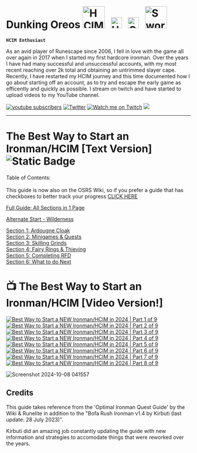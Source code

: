 # Dunking Oreos <img alt="HCIM" width="60px" style="padding-right:10px;" src="https://github.com/user-attachments/assets/732018fe-f2db-4f6f-aadc-6a0d84991717"/> <img alt="Untrimmed Slayer" width="30px" style="padding-right:10px;" src="https://github.com/user-attachments/assets/c28c6aed-d24b-4c42-84f9-14f0e0a137b9" /> <img alt="QPC" width="30px" style="padding-right:10px;" src="https://github.com/user-attachments/assets/7c476847-39a0-49a0-855c-7dd673f560b2" /> <img alt="Sword" width="60px" style="padding-right:10px;" src="https://github.com/user-attachments/assets/2c8a119f-45a4-49e0-80db-05f15860e4cd" />

**`HCIM Enthusiast`** 

As an avid player of Runescape since 2006, I fell in love with the game all over again in 2017 when I started my first hardcore ironman. Over the years I have had many successful and unsuccessful accounts, with my most recent reaching over 2k total and obtaining an untrimmed slayer cape. Recently, I have restarted my HCIM journey and this time documented how I go about starting off an account, as to try and escape the early game as efficently and quickly as possible. I stream on twitch and have started to upload videos to my YouTube channel.

<!-- Social icons section -->
<p align="left">
      <a href="https://www.youtube.com/@Dunking_Oreos?sub_confirmation=1">
             <img alt="youtube subscribers" title="Subscribe to my YouTube channel" src="https://custom-icon-badges.demolab.com/youtube/channel/subscribers/UCVDAJ5ThtDf4CjkL72G56TQ?color=FF0007&label=SUBSCRIBE&logo=video&logoColor=white&style=for-the-badge&labelColor=CE4630"/></a>  
       <a href="https://twitter.com/Dunking_Oreos?follow_confirmation=1">
             <img alt="Twitter" title="Follow me on Twitter" src="https://custom-icon-badges.demolab.com/twitter/follow/dunking_oreos?color=236ad3&labelColor=1155ba&style=for-the-badge&logo=x&label=Follow&logoColor=white"/></a>
      <a href="https://www.twitch.tv/Dunking_Oreos">
            <img alt="Watch me on Twitch" title="Watch me Stream on Twitch" src="https://custom-icon-badges.demolab.com/twitch/status/Dunking_Oreos?color=8d5cea&labelColor=6441a5&style=for-the-badge&logo=twitch&label=Check out my Stream&logoColor=white"/></a>
      <a href="https://discord.gg/K4xZku3sGv" alt="DunkingOreos Discord Server">
    <img src="https://img.shields.io/discord/1296033821149495339?color=7289DA&labelColor=4a64bd&logo=discord&logoColor=white&style=for-the-badge"/></a>
      </p>

---

# The Best Way to Start an Ironman/HCIM [Text Version] ![Static Badge](https://img.shields.io/badge/Last_Updated-October_2024-blue) 


Table of Contents: <br /> <br />
This guide is now also on the OSRS Wiki, so if you prefer a guide that has checkboxes to better track your progress [CLICK HERE](https://oldschool.runescape.wiki/w/Guide:DunkingOreos_Early_Ironman/HCIM_Starter_Guide)<br />

[Full Guide: All Sections in 1 Page](https://github.com/DunkingOreos/OSRS/blob/main/Full%20Guide)<br />

[Alternate Start - Wilderness](https://github.com/DunkingOreos/OSRS/blob/main/Wilderness%20Start)<br /> 

[Section 1: Ardougne Cloak](https://github.com/DunkingOreos/OSRS/blob/main/Section%201%3A%20Ardougne%20Cloak)<br />
[Section 2: Minigames & Quests](https://github.com/DunkingOreos/OSRS/blob/main/Section%202%3A%20Minigames%20%26%20Quests)<br />
[Section 3: Skilling Grinds](https://github.com/DunkingOreos/OSRS/blob/main/Section%203%3A%20Skilling%20Grinds)<br />
[Section 4: Fairy Rings & Thieving](https://github.com/DunkingOreos/OSRS/blob/main/Section%204%3A%20Fairy%20Rings%20%26%20Thieving)<br />
[Section 5: Completing RFD](https://github.com/DunkingOreos/OSRS/blob/main/Section%205%3A%20Completing%20RFD)<br />
[Section 6: What to do Next](https://github.com/DunkingOreos/OSRS/blob/main/Section%206:%20What%20to%20do%20Next)<br />

# 📺 The Best Way to Start an Ironman/HCIM [Video Version!]

<!-- BEGIN YOUTUBE-CARDS -->
[![Best Way to Start a NEW Ironman/HCIM in 2024 | Part 1 of 9](https://ytcards.demolab.com/?id=Klszpat2iro&title=Best+Way+to+Start+a+NEW+Ironman%2FHCIM+in+2024+%7C+Part+1+of+9&lang=en&timestamp=1722616206&background_color=%230d1117&title_color=%23ffffff&stats_color=%23dedede&max_title_lines=3&width=300&border_radius=5 "Best Way to Start a NEW Ironman/HCIM in 2024 | Part 1 of 9")](https://www.youtube.com/watch?v=Klszpat2iro)
[![Best Way to Start a NEW Ironman/HCIM in 2024 | Part 2 of 9](https://ytcards.demolab.com/?id=__V0XqQpiRs&title=Best+Way+to+Start+a+NEW+Ironman%2FHCIM+in+2024+%7C+Part+2+of+9&lang=en&timestamp=1723393807&background_color=%230d1117&title_color=%23ffffff&stats_color=%23dedede&max_title_lines=3&width=300&border_radius=5 "Best Way to Start a NEW Ironman/HCIM in 2024 | Part 2 of 9")](https://www.youtube.com/watch?v=__V0XqQpiRs)
[![Best Way to Start a NEW Ironman/HCIM in 2024 | Part 3 of 9](https://ytcards.demolab.com/?id=B3xNpcSldXE&title=Best+Way+to+Start+a+NEW+Ironman%2FHCIM+in+2024+%7C+Part+3+of+9&lang=en&timestamp=1724169618&background_color=%230d1117&title_color=%23ffffff&stats_color=%23dedede&max_title_lines=3&width=300&border_radius=5 "Best Way to Start a NEW Ironman/HCIM in 2024 | Part 3 of 9")](https://www.youtube.com/watch?v=B3xNpcSldXE)
[![Best Way to Start a NEW Ironman/HCIM in 2024 | Part 4 of 9](https://ytcards.demolab.com/?id=LhJnDI0pTFI&title=Best+Way+to+Start+a+NEW+Ironman%2FHCIM+in+2024+%7C+Part+4+of+9&lang=en&timestamp=1725033631&background_color=%230d1117&title_color=%23ffffff&stats_color=%23dedede&max_title_lines=3&width=300&border_radius=5 "Best Way to Start a NEW Ironman/HCIM in 2024 | Part 4 of 9")](https://www.youtube.com/watch?v=LhJnDI0pTFI)
[![Best Way to Start a NEW Ironman/HCIM in 2024 | Part 5 of 9](https://ytcards.demolab.com/?id=q56UJ1-U84I&title=Best+Way+to+Start+a+NEW+Ironman%2FHCIM+in+2024+%7C+Part+5+of+9&lang=en&timestamp=1725984058&background_color=%230d1117&title_color=%23ffffff&stats_color=%23dedede&max_title_lines=3&width=300&border_radius=5 "Best Way to Start a NEW Ironman/HCIM in 2024 | Part 5 of 9")](https://www.youtube.com/watch?v=q56UJ1-U84I)
[![Best Way to Start a NEW Ironman/HCIM in 2024 | Part 6 of 9](https://ytcards.demolab.com/?id=GB9KiZGQ6-8&title=Best+Way+to+Start+a+NEW+Ironman%2FHCIM+in+2024+%7C+Part+6+of+9&lang=en&timestamp=1727107213&background_color=%230d1117&title_color=%23ffffff&stats_color=%23dedede&max_title_lines=3&width=300&border_radius=5 "Best Way to Start a NEW Ironman/HCIM in 2024 | Part 6 of 9")](https://www.youtube.com/watch?v=GB9KiZGQ6-8)
[![Best Way to Start a NEW Ironman/HCIM in 2024 | Part 7 of 9](https://ytcards.demolab.com/?id=66mLSSpXqcg&title=Best+Way+to+Start+a+NEW+Ironman%2FHCIM+in+2024+%7C+Part+7+of+9&lang=en&timestamp=1729033204&background_color=%230d1117&title_color=%23ffffff&stats_color=%23dedede&max_title_lines=3&width=300&border_radius=5 "Best Way to Start a NEW Ironman/HCIM in 2024 | Part 7 of 9")](https://www.youtube.com/watch?v=66mLSSpXqcg)
[![Best Way to Start a NEW Ironman/HCIM in 2024 | Part 8 of 9](https://ytcards.demolab.com/?id=q9ijNjKVe8o&title=Best+Way+to+Start+a+NEW+Ironman%2FHCIM+in+2024+%7C+Part+8+of+9&lang=en&timestamp=1729699250&background_color=%230d1117&title_color=%23ffffff&stats_color=%23dedede&max_title_lines=3&width=300&border_radius=5 "Best Way to Start a NEW Ironman/HCIM in 2024 | Part 8 of 9")](https://www.youtube.com/watch?v=q9ijNjKVe8o)
<!-- END YOUTUBE-CARDS -->

![Screenshot 2024-10-08 041557](https://github.com/user-attachments/assets/85a6c593-a571-4f80-a8b8-485c6bf442af)

## Credits
This guide takes reference from the 'Optimal Ironman Quest Guide' by the Wiki & Runelite in addition to the "Bofa Rush Ironman v1.4 by Kirbuti (last update: 28 July 2023)". 

Kirbuti did an amazing job constantly updating the guide with new information and strategies to accomodate things that were reworked over the years.	


